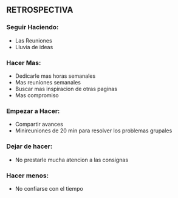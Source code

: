 ## RETROSPECTIVA

### Seguir Haciendo:

- Las Reuniones
- Lluvia de ideas

### Hacer Mas:

- Dedicarle mas horas semanales
- Mas reuniones semanales
- Buscar mas inspiracion de otras paginas 
- Mas compromiso

### Empezar a Hacer:

- Compartir avances 
- Minireuniones de 20 min para resolver los problemas grupales 

### Dejar de hacer:

- No prestarle mucha atencion a las consignas

### Hacer menos:

- No confiarse con el tiempo 
